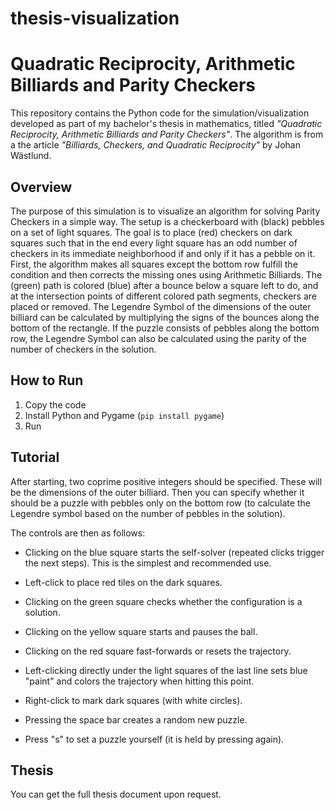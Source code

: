 # thesis-visualization
# Quadratic Reciprocity, Arithmetic Billiards and Parity Checkers

This repository contains the Python code for the simulation/visualization developed as part of my bachelor's thesis in mathematics, titled *"Quadratic Reciprocity, Arithmetic Billiards and Parity Checkers"*. 
The algorithm is from a the article *"Billiards, Checkers, and Quadratic Reciprocity"* by Johan Wästlund.

## Overview

The purpose of this simulation is to visualize an algorithm for solving Parity Checkers in a simple way. The setup is a checkerboard with (black) pebbles on a set of light squares. 
The goal is to place (red) checkers on dark squares such that in the end every light square has an odd number of checkers in its immediate neighborhood if and only if it has a pebble on it.
First, the algorithm makes all squares except the bottom row fulfill the condition and then corrects the missing ones using Arithmetic Billiards.
The (green) path is colored (blue) after a bounce below a square left to do, and at the intersection points of different colored path segments, checkers are placed or removed.
The Legendre Symbol of the dimensions of the outer billiard can be calculated by multiplying the signs of the bounces along the bottom of the rectangle.
If the puzzle consists of pebbles along the bottom row, the Legendre Symbol can also be calculated using the parity of the number of checkers in the solution.

## How to Run

1. Copy the code
2. Install Python and Pygame (`pip install pygame`)
3. Run

## Tutorial

After starting, two coprime positive integers should be specified. These will be the dimensions of the outer billiard. 
Then you can specify whether it should be a puzzle with pebbles only on the bottom row (to calculate the Legendre symbol based on the number of pebbles in the solution).

The controls are then as follows:

- Clicking on the blue square starts the self-solver (repeated clicks trigger the next steps). This is the simplest and
recommended use.

- Left-click to place red tiles on the dark squares.

- Clicking on the green square checks whether the configuration is a solution.

- Clicking on the yellow square starts and pauses the ball.

- Clicking on the red square fast-forwards or resets the trajectory.

- Left-clicking directly under the light squares of the last line sets blue "paint" and colors the trajectory when hitting this point.

- Right-click to mark dark squares (with white circles).

- Pressing the space bar creates a random new puzzle.

- Press "s" to set a puzzle yourself (it is held by pressing again).

## Thesis

You can get the full thesis document upon request.
